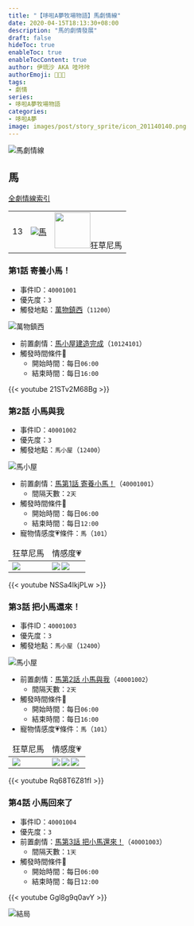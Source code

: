```yaml
---
title: "【哆啦A夢牧場物語】馬劇情線"
date: 2020-04-15T18:13:30+08:00
description: "馬的劇情發展"
draft: false
hideToc: true
enableToc: true
enableTocContent: true
author: 伊琉沙 AKA 哇咔咔
authorEmoji: 👩🏿‍🚀
tags: 
- 劇情
series:
- 哆啦A夢牧場物語
categories:
- 哆啦A夢
image: images/post/story_sprite/icon_201140140.png
---
```

![馬劇情線](/images/post/story_texture2d/EventImage_3000.png)
## 馬
[全劇情線索引](../doraemon-story-index/#劇情線)
<table>
    <tr>
        <td>13</td>
        <td align="center"><a href="../doraemon-story-13"><img src= "/images/post/story_sprite/icon_201140140.png">馬</a></td>
        <td align="center"><img width="72px" src= "/images/post/story_sprite/icon_201042020.png">狂草尼馬</td>
    </tr>
</table>

### 第1話 寄養小馬！
+ 事件ID：`40001001`
+ 優先度：`3`
+ 觸發地點：[萬物鎮西](../doraemon-story-map#萬物鎮西)（`11200`）

![萬物鎮西](/images/post/map/11200.png)
+ 前置劇情：[馬小屋建造完成](../doraemon-story-1/#馬小屋建造完成)（`10124101`）
+ 觸發時間條件📆
    + 開始時間：每日`06:00`
    + 結束時間：每日`16:00`

{{< youtube 21STv2M68Bg >}}

### 第2話 小馬與我
+ 事件ID：`40001002`
+ 優先度：`3`
+ 觸發地點：`馬小屋`（`12400`）

![馬小屋](/images/post/map/12400.png)
+ 前置劇情：[馬第1話 寄養小馬！](#第1話-寄養小馬)（`40001001`）
    + 間隔天數：`2天`
+ 觸發時間條件📆
    + 開始時間：每日`06:00`
    + 結束時間：每日`12:00`
+ 寵物情感度💗條件：`馬`（`101`）
<table>
    <thead>
        <tr>
            <td align="center">狂草尼馬</td>
            <td align="center">情感度💗</td>
        </tr>
    </thead>
    <tr>
        <td><img src= "/images/post/story_sprite/icon_201042020.png"></td>
        <td><img align="left" src= "/images/post/Icon_Heart_Full.png"><img align="left" src= "/images/post/Icon_Heart_Half.png"></td>
    </tr>
</table>

{{< youtube NSSa4IkjPLw >}}

### 第3話 把小馬還來！
+ 事件ID：`40001003`
+ 優先度：`3`
+ 觸發地點：`馬小屋`（`12400`）

![馬小屋](/images/post/map/12400.png)
+ 前置劇情：[馬第2話 小馬與我](#第2話-小馬與我)（`40001002`）
    + 間隔天數：`2天`
+ 觸發時間條件📆
    + 開始時間：每日`06:00`
    + 結束時間：每日`16:00`
+ 寵物情感度💗條件：`馬`（`101`）
<table>
    <thead>
        <tr>
            <td align="center">狂草尼馬</td>
            <td align="center">情感度💗</td>
        </tr>
    </thead>
    <tr>
        <td><img src= "/images/post/story_sprite/icon_201042020.png"></td>
        <td><img align="left" src= "/images/post/Icon_Heart_Full.png"><img align="left" src= "/images/post/Icon_Heart_Full.png"><img align="left" src= "/images/post/Icon_Heart_Half.png"></td>
    </tr>
</table>

{{< youtube Rq68T6Z81fI >}}

### 第4話 小馬回來了
+ 事件ID：`40001004`
+ 優先度：`3`
+ 前置劇情：[馬第3話 把小馬還來！](#第3話-把小馬還來)（`40001003`）
    + 間隔天數：`1天`
+ 觸發時間條件📆
    + 開始時間：每日`06:00`
    + 結束時間：每日`12:00`

{{< youtube Ggl8g9q0avY >}}

![結局](/images/post/story_texture2d/EventImage_3000.png)
